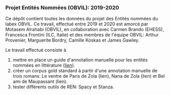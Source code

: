 ### Projet Entités Nommées (OBVIL): 2019-2020
Ce dépôt contient toutes les données du projet des Entités nommées du labex OBVIL.
Ce travail, effectué entre 2019 et 2020 est amorcé par Motasem Alrahabi (OBVIL), en collaboration avec Carmen Brando (EHESS), Francesca Frontini (ILC, Italie) et des membres de l'équipe OBVIL: Arthur Provenier, Marguerite Bordry, Camille Koskas et James Gawley.

Le travail effectué consiste à 
1. mettre en place un guide d'annotation manuelle pour les entités nommées en littérature ([lien](https://docs.google.com/document/d/1WtPmHhjPJQV7tsTADFqPeBDrHtAtBMZ2kyxCrQ17eCg/edit?usp=sharing "lien")).
2. créer un corpus gold standard à partir d'une annotation manuelle de trois romans: Le ventre de Paris de Zola (lien), Nana de Zola (lien) et Bel ami de Maupassant (lien).
3. tester différents outils de REN: Spacy et Stanza.
